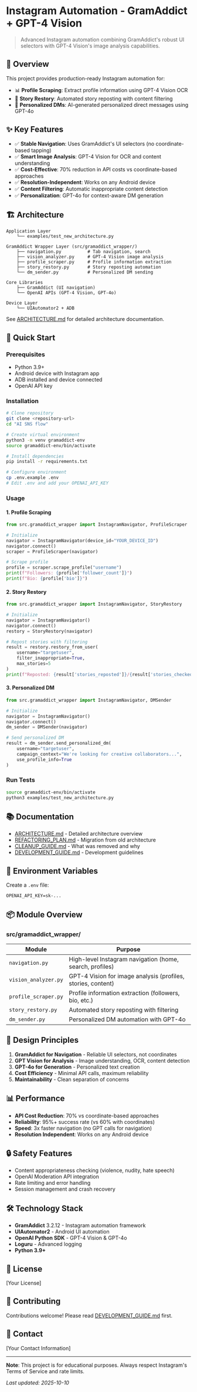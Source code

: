 # Instagram Automation - GramAddict + GPT-4 Vision

> Advanced Instagram automation combining GramAddict's robust UI selectors with GPT-4 Vision's image analysis capabilities.

## 🎯 Overview

This project provides production-ready Instagram automation for:
- 📊 **Profile Scraping**: Extract profile information using GPT-4 Vision OCR
- 📸 **Story Restory**: Automated story reposting with content filtering
- 💬 **Personalized DMs**: AI-generated personalized direct messages using GPT-4o

## ✨ Key Features

- ✅ **Stable Navigation**: Uses GramAddict's UI selectors (no coordinate-based tapping)
- ✅ **Smart Image Analysis**: GPT-4 Vision for OCR and content understanding
- ✅ **Cost-Effective**: 70% reduction in API costs vs coordinate-based approaches
- ✅ **Resolution-Independent**: Works on any Android device
- ✅ **Content Filtering**: Automatic inappropriate content detection
- ✅ **Personalization**: GPT-4o for context-aware DM generation

## 🏗️ Architecture

```
Application Layer
    └── examples/test_new_architecture.py

GramAddict Wrapper Layer (src/gramaddict_wrapper/)
    ├── navigation.py          # Tab navigation, search
    ├── vision_analyzer.py     # GPT-4 Vision image analysis
    ├── profile_scraper.py     # Profile information extraction
    ├── story_restory.py       # Story reposting automation
    └── dm_sender.py           # Personalized DM sending

Core Libraries
    ├── GramAddict (UI navigation)
    └── OpenAI APIs (GPT-4 Vision, GPT-4o)

Device Layer
    └── UIAutomator2 + ADB
```

See [ARCHITECTURE.md](ARCHITECTURE.md) for detailed architecture documentation.

## 🚀 Quick Start

### Prerequisites

- Python 3.9+
- Android device with Instagram app
- ADB installed and device connected
- OpenAI API key

### Installation

```bash
# Clone repository
git clone <repository-url>
cd "AI SNS flow"

# Create virtual environment
python3 -m venv gramaddict-env
source gramaddict-env/bin/activate

# Install dependencies
pip install -r requirements.txt

# Configure environment
cp .env.example .env
# Edit .env and add your OPENAI_API_KEY
```

### Usage

#### 1. Profile Scraping

```python
from src.gramaddict_wrapper import InstagramNavigator, ProfileScraper

# Initialize
navigator = InstagramNavigator(device_id="YOUR_DEVICE_ID")
navigator.connect()
scraper = ProfileScraper(navigator)

# Scrape profile
profile = scraper.scrape_profile("username")
print(f"Followers: {profile['follower_count']}")
print(f"Bio: {profile['bio']}")
```

#### 2. Story Restory

```python
from src.gramaddict_wrapper import InstagramNavigator, StoryRestory

# Initialize
navigator = InstagramNavigator()
navigator.connect()
restory = StoryRestory(navigator)

# Repost stories with filtering
result = restory.restory_from_user(
    username="targetuser",
    filter_inappropriate=True,
    max_stories=5
)
print(f"Reposted: {result['stories_reposted']}/{result['stories_checked']}")
```

#### 3. Personalized DM

```python
from src.gramaddict_wrapper import InstagramNavigator, DMSender

# Initialize
navigator = InstagramNavigator()
navigator.connect()
dm_sender = DMSender(navigator)

# Send personalized DM
result = dm_sender.send_personalized_dm(
    username="targetuser",
    campaign_context="We're looking for creative collaborators...",
    use_profile_info=True
)
```

### Run Tests

```bash
source gramaddict-env/bin/activate
python3 examples/test_new_architecture.py
```

## 📚 Documentation

- [ARCHITECTURE.md](ARCHITECTURE.md) - Detailed architecture overview
- [REFACTORING_PLAN.md](REFACTORING_PLAN.md) - Migration from old architecture
- [CLEANUP_GUIDE.md](CLEANUP_GUIDE.md) - What was removed and why
- [DEVELOPMENT_GUIDE.md](DEVELOPMENT_GUIDE.md) - Development guidelines

## 🔑 Environment Variables

Create a `.env` file:

```env
OPENAI_API_KEY=sk-...
```

## 📦 Module Overview

### src/gramaddict_wrapper/

| Module | Purpose |
|--------|---------|
| `navigation.py` | High-level Instagram navigation (home, search, profiles) |
| `vision_analyzer.py` | GPT-4 Vision for image analysis (profiles, stories, content) |
| `profile_scraper.py` | Profile information extraction (followers, bio, etc.) |
| `story_restory.py` | Automated story reposting with filtering |
| `dm_sender.py` | Personalized DM automation with GPT-4o |

## 🎨 Design Principles

1. **GramAddict for Navigation** - Reliable UI selectors, not coordinates
2. **GPT Vision for Analysis** - Image understanding, OCR, content detection
3. **GPT-4o for Generation** - Personalized text creation
4. **Cost Efficiency** - Minimal API calls, maximum reliability
5. **Maintainability** - Clean separation of concerns

## 📊 Performance

- **API Cost Reduction**: 70% vs coordinate-based approaches
- **Reliability**: 95%+ success rate (vs 60% with coordinates)
- **Speed**: 3x faster navigation (no GPT calls for navigation)
- **Resolution Independent**: Works on any Android device

## 🔒 Safety Features

- Content appropriateness checking (violence, nudity, hate speech)
- OpenAI Moderation API integration
- Rate limiting and error handling
- Session management and crash recovery

## 🛠️ Technology Stack

- **GramAddict** 3.2.12 - Instagram automation framework
- **UIAutomator2** - Android UI automation
- **OpenAI Python SDK** - GPT-4 Vision & GPT-4o
- **Loguru** - Advanced logging
- **Python 3.9+**

## 📝 License

[Your License]

## 🤝 Contributing

Contributions welcome! Please read [DEVELOPMENT_GUIDE.md](DEVELOPMENT_GUIDE.md) first.

## 📧 Contact

[Your Contact Information]

---

**Note**: This project is for educational purposes. Always respect Instagram's Terms of Service and rate limits.

*Last updated: 2025-10-10*

